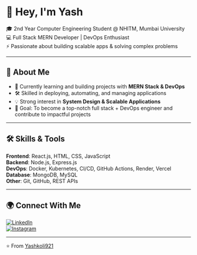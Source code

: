 # 👋 Hey, I'm Yash  

🎓 2nd Year Computer Engineering Student @ NHITM, Mumbai University  
💻 Full Stack MERN Developer | DevOps Enthusiast  
⚡ Passionate about building scalable apps & solving complex problems  

---

## 🚀 About Me  
- 🌱 Currently learning and building projects with **MERN Stack & DevOps**  
- 🛠️ Skilled in deploying, automating, and managing applications  
- 💡 Strong interest in **System Design & Scalable Applications**  
- 🎯 Goal: To become a top-notch full stack + DevOps engineer and contribute to impactful projects  

---

## 🛠️ Skills & Tools  
**Frontend**: React.js, HTML, CSS, JavaScript  
**Backend**: Node.js, Express.js  
**DevOps**: Docker, Kubernetes, CI/CD, GitHub Actions, Render, Vercel  
**Database**: MongoDB, MySQL  
**Other**: Git, GitHub, REST APIs  

---

## 🌍 Connect With Me  
[![LinkedIn](https://img.shields.io/badge/LinkedIn-blue?logo=linkedin&logoColor=white)](www.linkedin.com/in/yash-koli-4b39b436b)  
[![Instagram](https://img.shields.io/badge/Instagram-%23E4405F.svg?&logo=instagram&logoColor=white)](https://www.instagram.com/dev_yash_koli?igsh=aTk3MWQ4cGZicHB2)  

---
⭐️ From [Yashkoli921](https://github.com/Yashkoli921)
